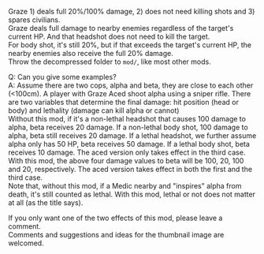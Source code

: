 Graze 1) deals full 20%/100% damage, 2) does not need killing shots and 3) spares civilians.  
Graze deals full damage to nearby enemies regardless of the target's current HP. And that headshot does not need to kill the target.  
For body shot, it's still 20%, but if that exceeds the target's current HP, the nearby enemies also receive the full 20% damage.    
Throw the decompressed folder to `mod/`, like most other mods.

Q: Can you give some examples?  
A: Assume there are two cops, alpha and beta, they are close to each other (<100cm). A player with Graze Aced shoot alpha using a sniper rifle. There are two variables that determine the final damage: hit position (head or body) and lethality (damage can kill alpha or cannot)  
Without this mod, if it's a non-lethal headshot that causes 100 damage to alpha, beta receives 20 damage. If a non-lethal body shot, 100 damage to alpha, beta still receives 20 damage. If a lethal headshot, we further assume alpha only has 50 HP, beta receives 50 damage. If a lethal body shot, beta receives 10 damage. The aced version only takes effect in the third case.  
With this mod, the above four damage values to beta will be 100, 20, 100 and 20, respectively. The aced version takes effect in both the first and the third case.  
Note that, without this mod, if a Medic nearby and "inspires" alpha from death, it's still counted as lethal. With this mod, lethal or not does not matter at all (as the title says).

If you only want one of the two effects of this mod, please leave a comment.  
Comments and suggestions and ideas for the thumbnail image are welcomed.
